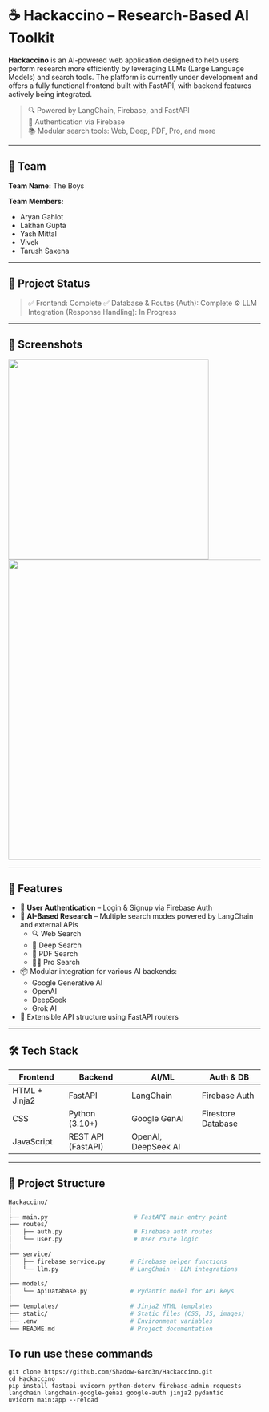 # ☕ Hackaccino – Research-Based AI Toolkit

**Hackaccino** is an AI-powered web application designed to help users perform research more efficiently by leveraging LLMs (Large Language Models) and search tools. The platform is currently under development and offers a fully functional frontend built with FastAPI, with backend features actively being integrated.

> 🔍 Powered by LangChain, Firebase, and FastAPI  
> 🔐 Authentication via Firebase  
> 📚 Modular search tools: Web, Deep, PDF, Pro, and more

---

## 👥 Team

**Team Name:** The Boys

**Team Members:**
- Aryan Gahlot  
- Lakhan Gupta  
- Yash Mittal  
- Vivek  
- Tarush Saxena  

---

## 🚧 Project Status

> ✅ Frontend: Complete
> ✅ Database & Routes (Auth): Complete
> ⚙️ LLM Integration (Response Handling): In Progress

---

## 📸 Screenshots

<!-- First Image -->
<img src="https://github.com/user-attachments/assets/014d176f-225c-4357-bdd4-3df2925a2ba5" width="400"/>

<!-- Second Image -->
<img src="https://github.com/user-attachments/assets/51990848-8851-40f4-95c2-672ee1761b68" width="600"/>


---

## 🧠 Features

- 🔐 **User Authentication** – Login & Signup via Firebase Auth
- 🧪 **AI-Based Research** – Multiple search modes powered by LangChain and external APIs
  - 🔍 Web Search
  - 🧠 Deep Search
  - 📄 PDF Search
  - 🧑‍🔬 Pro Search
- 📦 Modular integration for various AI backends:
  - Google Generative AI
  - OpenAI
  - DeepSeek
  - Grok AI
- 🧩 Extensible API structure using FastAPI routers

---

## 🛠️ Tech Stack

| Frontend        | Backend              | AI/ML               | Auth & DB          |
|-----------------|----------------------|---------------------|--------------------|
| HTML + Jinja2   | FastAPI              | LangChain           | Firebase Auth      |
| CSS             | Python (3.10+)       | Google GenAI        | Firestore Database |
| JavaScript      | REST API (FastAPI)   | OpenAI, DeepSeek AI |                    |

---

## 📁 Project Structure

```bash
Hackaccino/
│
├── main.py                        # FastAPI main entry point
├── routes/
│   ├── auth.py                    # Firebase auth routes
│   └── user.py                    # User route logic
│
├── service/
│   ├── firebase_service.py       # Firebase helper functions
│   └── llm.py                    # LangChain + LLM integrations
│
├── models/
│   └── ApiDatabase.py            # Pydantic model for API keys
│
├── templates/                    # Jinja2 HTML templates
├── static/                       # Static files (CSS, JS, images)
├── .env                          # Environment variables
└── README.md                     # Project documentation
```


## To run use these commands
```
git clone https://github.com/Shadow-Gard3n/Hackaccino.git
cd Hackaccino
pip install fastapi uvicorn python-dotenv firebase-admin requests langchain langchain-google-genai google-auth jinja2 pydantic
uvicorn main:app --reload

